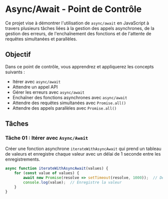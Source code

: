 # Async/Await - Point de Contrôle

Ce projet vise à démontrer l'utilisation de `async/await` en JavaScript à travers plusieurs tâches liées à la gestion des appels asynchrones, de la gestion des erreurs, de l'enchaînement des fonctions et de l'attente de requêtes simultanées et parallèles.

## Objectif

Dans ce point de contrôle, vous apprendrez et appliquerez les concepts suivants :
- Itérer avec `async/await`
- Attendre un appel API
- Gérer les erreurs avec `async/await`
- Enchaîner des fonctions asynchrones avec `async/await`
- Attendre des requêtes simultanées avec `Promise.all()`
- Attendre des appels parallèles avec `Promise.all()`

## Tâches

### Tâche 01 : Itérer avec `Async/Await`

Créer une fonction asynchrone `iterateWithAsyncAwait` qui prend un tableau de valeurs et enregistre chaque valeur avec un délai de 1 seconde entre les enregistrements.

```javascript
async function iterateWithAsyncAwait(values) {
    for (const value of values) {
        await new Promise(resolve => setTimeout(resolve, 1000));  // Délai de 1 seconde
        console.log(value);  // Enregistre la valeur
    }
}
